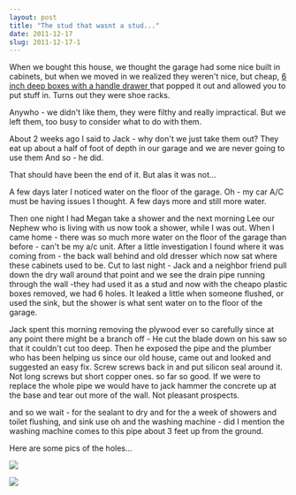 ```yaml
---
layout: post
title: "The stud that wasnt a stud..."
date: 2011-12-17
slug: 2011-12-17-1
---
```


When we bought this house, we thought the garage had some nice built in cabinets, but when we moved in we realized they weren&apos;t nice, but cheap, [ 6 inch deep boxes with a handle drawer ](http://www.ikea.com/us/en/catalog/products/90181124/#/30110832) that popped it out and allowed you to put stuff in.  Turns out they were shoe racks.

Anywho - we didn&apos;t like them, they were filthy and really impractical.  But we left them, too busy to consider what to do with them.  

About 2 weeks ago I said to Jack - why don&apos;t we just take them out?  They eat up about a half of foot of depth in our garage and we are never going to use them  And so - he did.

That should have been the end of it.  But alas it was not...

A few days later I noticed water on the floor of the garage.  Oh - my car A/C must be having issues I thought.  A few days more and still more water.  

Then one night I had Megan take a shower and the next morning Lee our Nephew who is living with us now took a shower, while I was out.  When I came home - there was so much more water on the floor of the garage than before - can&apos;t be my a/c unit.   After a little investigation I found where it was coming from - the back wall behind and old dresser which now sat where these cabinets used to be. Cut to last night - Jack and a neighbor friend pull down the dry wall around that point and we see the drain pipe running through the wall -they had used it as a stud and now with the cheapo plastic boxes removed, we had 6 holes.  It leaked a little when someone flushed, or used the sink, but the shower is what sent water on to the floor of the garage.

Jack spent this morning removing the plywood ever so carefully since at any point there might be a branch off - He cut the blade down on his saw so that it couldn&apos;t cut too deep.  Then he exposed the pipe and the plumber who has been helping us since our old house, came out and looked and suggested an easy fix.  Screw screws back in and put silicon seal around it.  Not long screws but short copper ones.   so far so good.  If we were to replace the whole pipe we would have to jack hammer the concrete up at the base and tear out more of the wall.  Not pleasant prospects.  

and so we wait - for the sealant to dry and for the a week of showers and toilet flushing, and sink use oh and the washing machine - did I mention the washing machine comes to this pipe about 3 feet up from the ground.  

Here are some pics of the holes...

 ![](/visible-light/images/assets/IMG_0875-thumb-300x401-198.jpg) 

 ![](/visible-light/images/assets/IMG_0877-thumb-300x401-201.jpg) 
